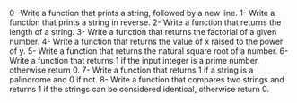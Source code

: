 0-	Write a function that prints a string, followed by a new line.
1-	Write a function that prints a string in reverse.
2-	Write a function that returns the length of a string.
3-	Write a function that returns the factorial of a given number.
4-	Write a function that returns the value of x raised to the power of y.
5-	Write a function that returns the natural square root of a number.
6-	Write a function that returns 1 if the input integer is a prime number, otherwise return 0.
7-	Write a function that returns 1 if a string is a palindrome and 0 if not.
8-	Write a function that compares two strings and returns 1 if the strings can be considered identical, otherwise return 0.

